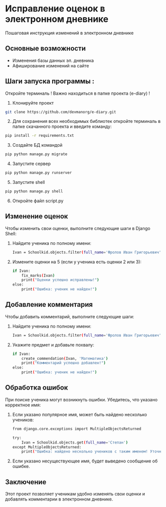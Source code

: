 # Исправление оценок в электронном дневнике

Пошаговая инструкция изменений в электронном дневнике 

## Основные возможности

- Изменения базы данных эл. дневника
- Афиширование изменений на сайте

## Шаги запуска программы :
Откройте терминаль
! Важно находиться в папке проекта (e-diary) !

1) Клонируйте проект
```bash
git clone https://github.com/devmanorg/e-diary.git
```
2) Для сохранения всех необходимых библиотек откройте терминаль в папке скачанного проекта и введите команду:
```bash
pip install -r requirements.txt
```
3) Создайте БД командой 
```bash
pip python manage.py migrate
````
4) Запустите сервер
```bash
pip python manage.py runserver
````
5) Запустите shell
```bash
pip python manage.py shell
````
6) Откройте файл script.py

## Изменение оценок

Чтобы изменить свои оценки, выполните следующие шаги в Django Shell:

1. Найдите ученика по полному имени:
    ```bash
    Ivan = Schoolkid.objects.filter(full_name='Фролов Иван Григорьевич').first()
    ```

2. Измените оценки на 5 (если у ученика есть оценки 2 или 3):
    ```bash
    if Ivan:
        fix_marks(Ivan)
        print("Оценки успешно исправлены!")
    else:
        print("Ошибка: ученик не найден!")
    ```

## Добавление комментария

Чтобы добавить комментарий, выполните следующие шаги:

1. Найдите ученика по полному имени:
    ```bash
    Ivan = Schoolkid.objects.filter(full_name='Фролов Иван Григорьевич').first()
    ```

2. Укажите предмет и добавьте похвалу:
    ```bash
    if Ivan:
        create_commendation(Ivan, 'Математика')
        print("Комментарий успешно добавлен!")
    else:
        print("Ошибка: ученик не найден!")
    ```

## Обработка ошибок

При поиске ученика могут возникнуть ошибки. Убедитесь, что указано корректное имя:

1. Если указано популярное имя, может быть найдено несколько учеников:
    ```bash
    from django.core.exceptions import MultipleObjectsReturned

    try:
        Ivan = Schoolkid.objects.get(full_name='Степан')
    except MultipleObjectsReturned:
        print("Ошибка: найдено несколько учеников с таким именем! Уточните запрос.")
    ```

2. Если указано несуществующее имя, будет выведено сообщение об ошибке.

## Заключение

Этот проект позволяет ученикам удобно изменять свои оценки и добавлять комментарии в электронном дневнике. 